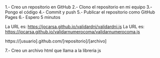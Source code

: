 1.- Creo un repositorio en GitHub
2.- Clono el repositorio en mi equipo
3.- Pongo el código 
4.- Commit y push
5.- Publicar el repositorio como GitHub Pages
6.- Espero 5 minutos

La URL es: https://jocarsa.github.io/validardni/validardni.js
La URL es: https://jocarsa.github.io/validarnumerocoma/validarnumerocoma.js


https://[usuario].github.com/[repositorio]/[archivo]

7.- Creo un archivo html que llama a la libreria js

